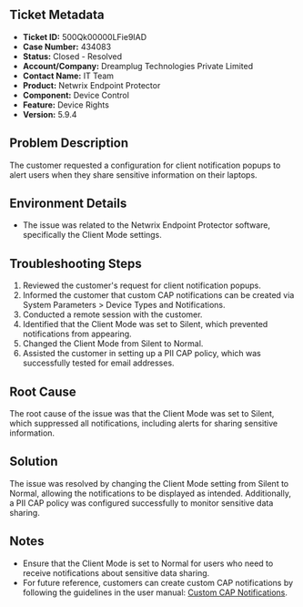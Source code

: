 ## Ticket Metadata
- **Ticket ID:** 500Qk00000LFie9IAD
- **Case Number:** 434083
- **Status:** Closed - Resolved
- **Account/Company:** Dreamplug Technologies Private Limited
- **Contact Name:** IT Team
- **Product:** Netwrix Endpoint Protector
- **Component:** Device Control
- **Feature:** Device Rights
- **Version:** 5.9.4

## Problem Description
The customer requested a configuration for client notification popups to alert users when they share sensitive information on their laptops.

## Environment Details
- The issue was related to the Netwrix Endpoint Protector software, specifically the Client Mode settings.

## Troubleshooting Steps
1. Reviewed the customer's request for client notification popups.
2. Informed the customer that custom CAP notifications can be created via System Parameters > Device Types and Notifications.
3. Conducted a remote session with the customer.
4. Identified that the Client Mode was set to Silent, which prevented notifications from appearing.
5. Changed the Client Mode from Silent to Normal.
6. Assisted the customer in setting up a PII CAP policy, which was successfully tested for email addresses.

## Root Cause
The root cause of the issue was that the Client Mode was set to Silent, which suppressed all notifications, including alerts for sharing sensitive information.

## Solution
The issue was resolved by changing the Client Mode setting from Silent to Normal, allowing the notifications to be displayed as intended. Additionally, a PII CAP policy was configured successfully to monitor sensitive data sharing.

## Notes
- Ensure that the Client Mode is set to Normal for users who need to receive notifications about sensitive data sharing.
- For future reference, customers can create custom CAP notifications by following the guidelines in the user manual: [Custom CAP Notifications](https://helpcenter.netwrix.com/bundle/EndpointProtector_5.9.4/page/Content/EndpointProtector/Admin/SystemParameters/Overview.htm#custom_content_aware_protection_notications).